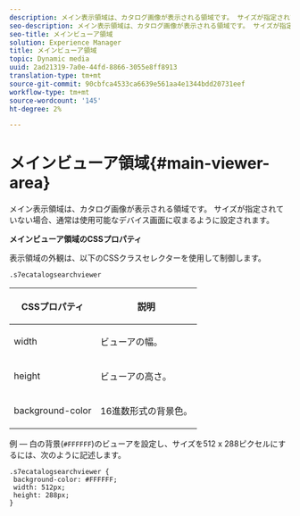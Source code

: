 ```yaml
---
description: メイン表示領域は、カタログ画像が表示される領域です。 サイズが指定されていない場合、通常は使用可能なデバイス画面に収まるように設定されます。
seo-description: メイン表示領域は、カタログ画像が表示される領域です。 サイズが指定されていない場合、通常は使用可能なデバイス画面に収まるように設定されます。
seo-title: メインビューア領域
solution: Experience Manager
title: メインビューア領域
topic: Dynamic media
uuid: 2ad21319-7a0e-44fd-8866-3055e8ff8913
translation-type: tm+mt
source-git-commit: 90cbfca4533ca6639e561aa4e1344bdd20731eef
workflow-type: tm+mt
source-wordcount: '145'
ht-degree: 2%

---
```



# メインビューア領域{#main-viewer-area}

メイン表示領域は、カタログ画像が表示される領域です。 サイズが指定されていない場合、通常は使用可能なデバイス画面に収まるように設定されます。

<!--<a id="section_061E550C1C1D4DB2BD663A898895B38C"></a>-->

**メインビューア領域のCSSプロパティ**

表示領域の外観は、以下のCSSクラスセレクターを使用して制御します。

```
.s7ecatalogsearchviewer
```

<table id="table_94EE3F5BBE4547C0B4943471CEE7EDE4"> 
 <thead> 
  <tr> 
   <th colname="col1" class="entry"> <p> CSSプロパティ </p> </th> 
   <th colname="col2" class="entry"> <p>説明 </p> </th> 
  </tr> 
 </thead>
 <tbody> 
  <tr> 
   <td colname="col1"> <p> <span class="codeph"> width </span> </p> </td> 
   <td colname="col2"> <p>ビューアの幅。 </p> </td> 
  </tr> 
  <tr> 
   <td colname="col1"> <p> <span class="codeph"> height </span> </p> </td> 
   <td colname="col2"> <p>ビューアの高さ。 </p> </td> 
  </tr> 
  <tr> 
   <td colname="col1"> <p> <span class="codeph"> background-color  </span> </p> </td> 
   <td colname="col2"> <p> 16進数形式の背景色。 </p> </td> 
  </tr> 
 </tbody> 
</table>

例 — 白の背景(`#FFFFFF`)のビューアを設定し、サイズを512 x 288ピクセルにするには、次のように記述します。

```
.s7ecatalogsearchviewer { 
 background-color: #FFFFFF; 
 width: 512px; 
 height: 288px;  
}
```

